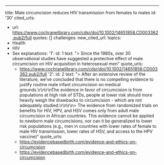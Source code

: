 ---
title: Male circumcision reduces HIV transmission from females to males
id: '30'
cited_urls:
- url: https://www.cochranelibrary.com/cdsr/doi/10.1002/14651858.CD003362.pub2/full
  quotes: []
  challenges: 
new_cited_url: 
topics:
- Health
- HIV
- Sex
explanations:
  '1':
    id: 1
    text: "> Since the 1980s, over 30 observational studies have suggested a protective
      effect of male circumcision on HIV acquisition in heterosexual men"
    quote_urls:
    - https://www.cochranelibrary.com/cdsr/doi/10.1002/14651858.CD003362.pub2/full
  '2':
    id: 2
    text: "> After an extensive review of the literature, we’ve concluded that there
      is no compelling evidence to justify routine male infant circumcision on medical
      grounds.\r\n\r\nThe evidence in favor of circumcision is from populations at
      high risk of STDs, people at lower risk should more heavily weigh the drawbacks
      to circumcision - which are not adequately studied.\r\n\r\n> The evidence from
      randomized trials on benefits for HIV, HPV, and HSV comes only from adult male
      circumcision in African countries. This evidence cannot be applied to newborn
      male circumcisions, nor can it be generalized to lower risk populations (e.g.,
      men in countries with lower rates of female to male HIV transmission, lower
      rates of HSV, and access to the HPV vaccine)"
    quote_urls:
    - https://evidencebasedbirth.com/evidence-and-ethics-on-circumcision
    - https://evidencebasedbirth.com/evidence-and-ethics-on-circumcision
